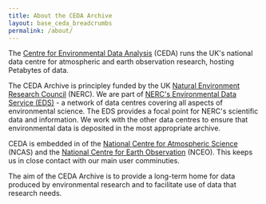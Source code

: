 ```yaml
---
title: About the CEDA Archive
layout: base_ceda_breadcrumbs
permalink: /about/
---
```




The [Centre for Environmental Data Analysis](https://www.ceda.ac.uk/) (CEDA) runs the UK's national data centre for atmospheric and earth observation research, hosting Petabytes of data.

The CEDA Archive is principley funded by the UK [Natural Environment Research Council](https://www.ukri.org/councils/nerc/) (NERC). We are part of [NERC's Environmental Data Service (EDS)](https://eds.ukri.org/) - a network of data centres covering all aspects of environmental science. The EDS provides a focal point for NERC's scientific data and information. We work with the other data centres to ensure that environmental data is deposited in the most appropriate archive.

CEDA is embedded in of the [National Centre for Atmospheric Science](https://ncas.ac.uk/) (NCAS) and the [National Centre for Earth Observation](https://www.nceo.ac.uk/) (NCEO). This keeps us in close contact with our main user comminuties. 

The aim of the CEDA Archive is to provide a long-term home for data produced by environmental research and to facilitate use of data that research needs.




